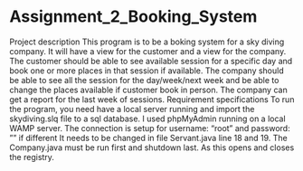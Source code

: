 # Assignment_2_Booking_System
Project description  This program is to be a boking system for a sky diving company. It will have a view for the customer and a view for the company. The customer should be able to see available session for a specific day and book one or more places in that session if available. The company should be able to see all the session for the day/week/next week and be able to change the places available if customer book in person. The company can get a report for the last week of sessions.  Requirement specifications  To run the program, you need have a local server running and import the skydiving.slq file to a sql database. I used phpMyAdmin running on a local WAMP server.  The connection is setup for username: “root” and password: ”” if different It needs to be changed in file Servant.java line 18 and 19.  The Company.java must be run first and shutdown last. As this opens and closes the registry. 
